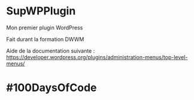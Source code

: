 # SupWPPlugin
 Mon premier plugin WordPress

Fait durant la formation DWWM

Aide de la documentation suivante : https://developer.wordpress.org/plugins/administration-menus/top-level-menus/

# #100DaysOfCode
